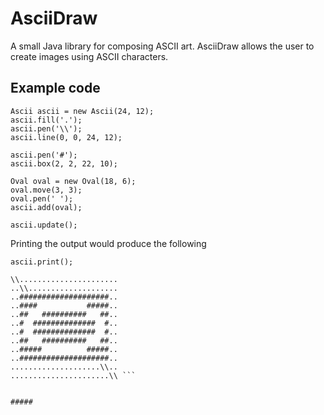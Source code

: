 # AsciiDraw
A small Java library for composing ASCII art. AsciiDraw allows the user to create images using ASCII characters.

## Example code
``` 
Ascii ascii = new Ascii(24, 12);
ascii.fill('.');
ascii.pen('\\');
ascii.line(0, 0, 24, 12);

ascii.pen('#');
ascii.box(2, 2, 22, 10);

Oval oval = new Oval(18, 6);
oval.move(3, 3);
oval.pen(' ');
ascii.add(oval);

ascii.update();
```

Printing the output would produce the following

``` ascii.print(); ```

``` 
\\......................
..\\....................
..####################..
..####           #####..
..##   ##########   ##..
..#  ##############  #..
..#  ##############  #..
..##   ##########   ##..
..#####          #####..
..####################..
....................\\..
......................\\ ```


##### 